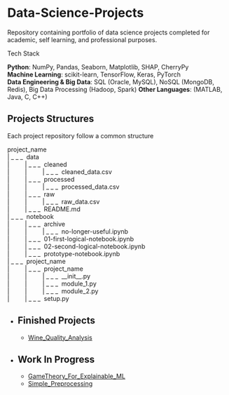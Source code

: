 # Data-Science-Projects
Repository containing portfolio of data science projects completed for academic, self learning, and professional purposes. 

Tech Stack

**Python**: NumPy, Pandas, Seaborn, Matplotlib, SHAP, CherryPy \
**Machine Learning**: scikit-learn, TensorFlow, Keras, PyTorch \
**Data Engineering & Big Data**: SQL (Oracle, MySQL), NoSQL (MongoDB, Redis), Big Data Processing (Hadoop, Spark)
**Other Languages**: (MATLAB, Java, C, C++) 
## Projects Structures
Each project repository follow a common structure

project_name&nbsp;\
| &#95; &#95; &#95; &nbsp;data&nbsp;\
|&nbsp;&nbsp;&nbsp;&nbsp;&nbsp;&nbsp;&nbsp;&nbsp;&nbsp;| &#95; &#95; &#95; &nbsp;cleaned&nbsp;\
|&nbsp;&nbsp;&nbsp;&nbsp;&nbsp;&nbsp;&nbsp;&nbsp;&nbsp;|&nbsp;&nbsp;&nbsp;&nbsp;&nbsp;&nbsp;&nbsp;&nbsp;&nbsp;| &#95; &#95; &#95; &nbsp;cleaned_data.csv&nbsp;\
|&nbsp;&nbsp;&nbsp;&nbsp;&nbsp;&nbsp;&nbsp;&nbsp;&nbsp;| &#95; &#95; &#95; &nbsp;processed&nbsp;\
|&nbsp;&nbsp;&nbsp;&nbsp;&nbsp;&nbsp;&nbsp;&nbsp;&nbsp;|&nbsp;&nbsp;&nbsp;&nbsp;&nbsp;&nbsp;&nbsp;&nbsp;&nbsp;| &#95; &#95; &#95; &nbsp;processed_data.csv&nbsp;\
|&nbsp;&nbsp;&nbsp;&nbsp;&nbsp;&nbsp;&nbsp;&nbsp;&nbsp;| &#95; &#95; &#95; &nbsp;raw&nbsp;\
|&nbsp;&nbsp;&nbsp;&nbsp;&nbsp;&nbsp;&nbsp;&nbsp;&nbsp;|&nbsp;&nbsp;&nbsp;&nbsp;&nbsp;&nbsp;&nbsp;&nbsp;&nbsp;| &#95; &#95; &#95; &nbsp;raw_data.csv&nbsp;\
|&nbsp;&nbsp;&nbsp;&nbsp;&nbsp;&nbsp;&nbsp;&nbsp;&nbsp;| &#95; &#95; &#95; &nbsp;README.md&nbsp;\
| &#95; &#95; &#95; &nbsp;notebook&nbsp;\
|&nbsp;&nbsp;&nbsp;&nbsp;&nbsp;&nbsp;&nbsp;&nbsp;&nbsp;| &#95; &#95; &#95; &nbsp;archive&nbsp;\
|&nbsp;&nbsp;&nbsp;&nbsp;&nbsp;&nbsp;&nbsp;&nbsp;&nbsp;|&nbsp;&nbsp;&nbsp;&nbsp;&nbsp;&nbsp;&nbsp;&nbsp;&nbsp;| &#95; &#95; &#95; &nbsp;no-longer-useful.ipynb&nbsp;\
|&nbsp;&nbsp;&nbsp;&nbsp;&nbsp;&nbsp;&nbsp;&nbsp;&nbsp;| &#95; &#95; &#95; &nbsp;01-first-logical-notebook.ipynb&nbsp;\
|&nbsp;&nbsp;&nbsp;&nbsp;&nbsp;&nbsp;&nbsp;&nbsp;&nbsp;| &#95; &#95; &#95; &nbsp;02-second-logical-notebook.ipynb&nbsp;\
|&nbsp;&nbsp;&nbsp;&nbsp;&nbsp;&nbsp;&nbsp;&nbsp;&nbsp;| &#95; &#95; &#95; &nbsp;prototype-notebook.ipynb&nbsp;\
| &#95; &#95; &#95; &nbsp;project_name&nbsp;\
|&nbsp;&nbsp;&nbsp;&nbsp;&nbsp;&nbsp;&nbsp;&nbsp;&nbsp;| &#95; &#95; &#95; &nbsp;project_name&nbsp;\
|&nbsp;&nbsp;&nbsp;&nbsp;&nbsp;&nbsp;&nbsp;&nbsp;&nbsp;|&nbsp;&nbsp;&nbsp;&nbsp;&nbsp;&nbsp;&nbsp;&nbsp;&nbsp;| &#95; &#95; &#95; &nbsp;&#95;&#95;init&#95;&#95;.py&nbsp;\
|&nbsp;&nbsp;&nbsp;&nbsp;&nbsp;&nbsp;&nbsp;&nbsp;&nbsp;|&nbsp;&nbsp;&nbsp;&nbsp;&nbsp;&nbsp;&nbsp;&nbsp;&nbsp;| &#95; &#95; &#95; &nbsp;module_1.py&nbsp;\
|&nbsp;&nbsp;&nbsp;&nbsp;&nbsp;&nbsp;&nbsp;&nbsp;&nbsp;|&nbsp;&nbsp;&nbsp;&nbsp;&nbsp;&nbsp;&nbsp;&nbsp;&nbsp;| &#95; &#95; &#95; &nbsp;module_2.py&nbsp;\
|&nbsp;&nbsp;&nbsp;&nbsp;&nbsp;&nbsp;&nbsp;&nbsp;&nbsp;| &#95; &#95; &#95; &nbsp;setup.py&nbsp;

- ## Finished Projects
    - [Wine_Quality_Analysis](https://github.com/MarcoMungaiCoppolino/Data-Science-Portfolio/tree/main/Wine_Quality_Analysis)
- ## Work In Progress
    - [GameTheory_For_Explainable_ML](https://github.com/MarcoMungaiCoppolino/Data-Science-Portfolio/tree/main/GameTheory_For_Explainable_ML)
    - [Simple_Preprocessing](https://github.com/MarcoMungaiCoppolino/Data-Science-Portfolio/tree/main/Simple_Preprocessing)
